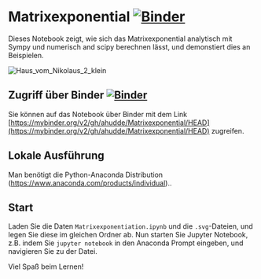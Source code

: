 # Matrixexponential [![Binder](https://mybinder.org/badge_logo.svg)](https://mybinder.org/v2/gh/ahudde/Matrixexponential/HEAD)

Dieses Notebook zeigt, wie sich das Matrixexponential analytisch mit Sympy und numerisch and scipy berechnen lässt, und demonstiert dies an Beispielen.

![Haus_vom_Nikolaus_2_klein](https://user-images.githubusercontent.com/60978072/202170553-d0393bf1-35d5-409e-a159-8b8c832e03c5.gif)

## Zugriff über Binder [![Binder](https://mybinder.org/badge_logo.svg)](https://mybinder.org/v2/gh/ahudde/Matrixexponential/HEAD)

Sie können auf das Notebook über Binder mit dem Link [https://mybinder.org/v2/gh/ahudde/Matrixexponential/HEAD](https://mybinder.org/v2/gh/ahudde/Matrixexponential/HEAD) zugreifen.

## Lokale Ausführung

Man benötigt die Python-Anaconda Distribution (https://www.anaconda.com/products/individual)..

## Start

Laden Sie die Daten `Matrixexponentiation.ipynb` und die `.svg`-Dateien, und legen Sie diese im gleichen Ordner ab. Nun starten Sie Jupyter Notebook, z.B. indem Sie `jupyter notebook` in den Anaconda Prompt eingeben, und navigieren Sie zu der Datei.

Viel Spaß beim Lernen!
